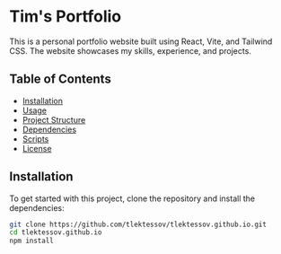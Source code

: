 # Tim's Portfolio

This is a personal portfolio website built using React, Vite, and Tailwind CSS. The website showcases my skills, experience, and projects.

## Table of Contents

- [Installation](#installation)
- [Usage](#usage)
- [Project Structure](#project-structure)
- [Dependencies](#dependencies)
- [Scripts](#scripts)
- [License](#license)

## Installation

To get started with this project, clone the repository and install the dependencies:

```sh
git clone https://github.com/tlektessov/tlektessov.github.io.git
cd tlektessov.github.io
npm install
```
